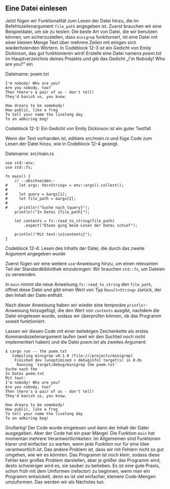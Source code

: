 ## Eine Datei einlesen

Jetzt fügen wir Funktionalität zum Lesen der Datei hinzu, die im
Befehlszeilenargument `file_path` angegeben ist. Zuerst brauchen wir eine
Beispieldatei, um sie zu testen: Die beste Art von Datei, die wir benutzen
können, um sicherzustellen, dass `minigrep` funktioniert, ist eine Datei mit
einer kleinen Menge Text über mehrere Zeilen mit einigen sich wiederholenden
Wörtern. In Codeblock 12-3 ist ein Gedicht von Emily Dickinson, das gut
funktionieren wird! Erstelle eine Datei namens *poem.txt* im Hauptverzeichnis
deines Projekts und gib das Gedicht „I'm Nobody! Who are you?“ ein.

<span class="filename">Dateiname: poem.txt</span>

```text
I'm nobody! Who are you?
Are you nobody, too?
Then there's a pair of us - don't tell!
They'd banish us, you know.

How dreary to be somebody!
How public, like a frog
To tell your name the livelong day
To an admiring bog!
```

<span class="caption">Codeblock 12-3: Ein Gedicht von Emily Dickinson ist ein
guter Testfall</span>

Wenn der Text vorhanden ist, editiere *src/main.rs* und füge Code zum Lesen der
Datei hinzu, wie in Codeblock 12-4 gezeigt.

<span class="filename">Dateiname: src/main.rs</span>

```rust,noplayground
use std::env;
use std::fs;

fn main() {
    // --abschneiden--
#     let args: Vec<String> = env::args().collect();
#
#     let query = &args[1];
#     let file_path = &args[2];
#
#     println!("Suche nach {query}");
    println!("In Datei {file_path}");

    let contents = fs::read_to_string(file_path)
        .expect("Etwas ging beim Lesen der Datei schief");

    println!("Mit text:\n{contents}");
}
```

<span class="caption">Codeblock 12-4: Lesen des Inhalts der Datei, die durch
das zweite Argument angegeben wurde</span>

Zuerst fügen wir eine weitere `use`-Anweisung hinzu, um einen relevanten Teil
der Standardbibliothek einzubringen: Wir brauchen `std::fs`, um Dateien zu
verwenden.

In `main` nimmt die neue Anweisung `fs::read_to_string` den `file_path`, öffnet
diese Datei und gibt einen Wert von Typ `Result<String>` zurück, der den Inhalt
der Datei enthält.

Nach dieser Anweisung haben wir wieder eine temporäre `println!`-Anweisung
hinzugefügt, die den Wert von `contents` ausgibt, nachdem die Datei eingelesen
wurde, sodass wir überprüfen können, ob das Programm soweit funktioniert.

Lassen wir diesen Code mit einer beliebigen Zeichenkette als erstes
Kommandozeilenargument laufen (weil wir den Suchteil noch nicht implementiert
haben) und die Datei *poem.txt* als zweites Argument:

```console
$ cargo run -- the poem.txt
   Compiling minigrep v0.1.0 (file:///projects/minigrep)
    Finished dev [unoptimized + debuginfo] target(s) in 0.0s
     Running `target/debug/minigrep the poem.txt`
Suche nach the
In Datei poem.txt
Mit text:
I'm nobody! Who are you?
Are you nobody, too?
Then there's a pair of us - don't tell!
They'd banish us, you know.

How dreary to be somebody!
How public, like a frog
To tell your name the livelong day
To an admiring bog!
```

Großartig! Der Code wurde eingelesen und dann der Inhalt der Datei ausgegeben.
Aber der Code hat ein paar Mängel. Die Funktion `main` hat momentan mehrere
Verantwortlichkeiten: Im Allgemeinen sind Funktionen klarer und einfacher zu
warten, wenn jede Funktion nur für eine Idee verantwortlich ist. Das andere
Problem ist, dass wir mit Fehlern nicht so gut umgehen, wie wir es könnten. Das
Programm ist noch klein, sodass diese Fehler kein großes Problem darstellen,
aber je größer das Programm wird, desto schwieriger wird es, sie sauber zu
beheben. Es ist eine gute Praxis, schon früh mit dem Umformen (refactor) zu
beginnen, wenn man ein Programm entwickelt, denn es ist viel einfacher,
kleinere Code-Mengen umzuformen. Das werden wir als Nächstes tun.
